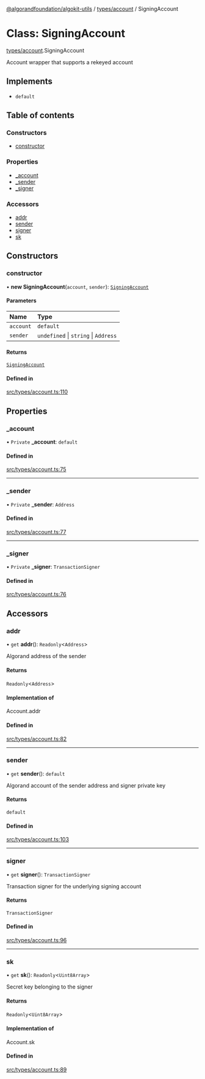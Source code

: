[@algorandfoundation/algokit-utils](../README.md) / [types/account](../modules/types_account.md) / SigningAccount

# Class: SigningAccount

[types/account](../modules/types_account.md).SigningAccount

Account wrapper that supports a rekeyed account

## Implements

- `default`

## Table of contents

### Constructors

- [constructor](types_account.SigningAccount.md#constructor)

### Properties

- [\_account](types_account.SigningAccount.md#_account)
- [\_sender](types_account.SigningAccount.md#_sender)
- [\_signer](types_account.SigningAccount.md#_signer)

### Accessors

- [addr](types_account.SigningAccount.md#addr)
- [sender](types_account.SigningAccount.md#sender)
- [signer](types_account.SigningAccount.md#signer)
- [sk](types_account.SigningAccount.md#sk)

## Constructors

### constructor

• **new SigningAccount**(`account`, `sender`): [`SigningAccount`](types_account.SigningAccount.md)

#### Parameters

| Name | Type |
| :------ | :------ |
| `account` | `default` |
| `sender` | `undefined` \| `string` \| `Address` |

#### Returns

[`SigningAccount`](types_account.SigningAccount.md)

#### Defined in

[src/types/account.ts:110](https://github.com/algorandfoundation/algokit-utils-ts/blob/main/src/types/account.ts#L110)

## Properties

### \_account

• `Private` **\_account**: `default`

#### Defined in

[src/types/account.ts:75](https://github.com/algorandfoundation/algokit-utils-ts/blob/main/src/types/account.ts#L75)

___

### \_sender

• `Private` **\_sender**: `Address`

#### Defined in

[src/types/account.ts:77](https://github.com/algorandfoundation/algokit-utils-ts/blob/main/src/types/account.ts#L77)

___

### \_signer

• `Private` **\_signer**: `TransactionSigner`

#### Defined in

[src/types/account.ts:76](https://github.com/algorandfoundation/algokit-utils-ts/blob/main/src/types/account.ts#L76)

## Accessors

### addr

• `get` **addr**(): `Readonly`\<`Address`\>

Algorand address of the sender

#### Returns

`Readonly`\<`Address`\>

#### Implementation of

Account.addr

#### Defined in

[src/types/account.ts:82](https://github.com/algorandfoundation/algokit-utils-ts/blob/main/src/types/account.ts#L82)

___

### sender

• `get` **sender**(): `default`

Algorand account of the sender address and signer private key

#### Returns

`default`

#### Defined in

[src/types/account.ts:103](https://github.com/algorandfoundation/algokit-utils-ts/blob/main/src/types/account.ts#L103)

___

### signer

• `get` **signer**(): `TransactionSigner`

Transaction signer for the underlying signing account

#### Returns

`TransactionSigner`

#### Defined in

[src/types/account.ts:96](https://github.com/algorandfoundation/algokit-utils-ts/blob/main/src/types/account.ts#L96)

___

### sk

• `get` **sk**(): `Readonly`\<`Uint8Array`\>

Secret key belonging to the signer

#### Returns

`Readonly`\<`Uint8Array`\>

#### Implementation of

Account.sk

#### Defined in

[src/types/account.ts:89](https://github.com/algorandfoundation/algokit-utils-ts/blob/main/src/types/account.ts#L89)
